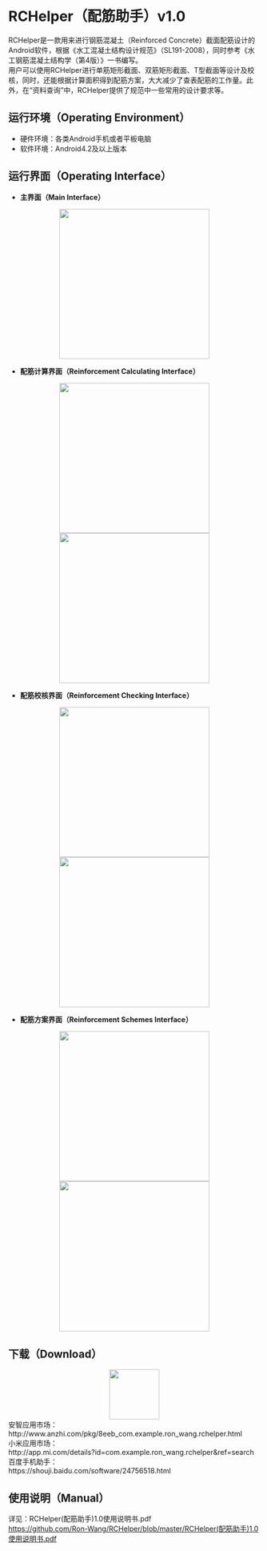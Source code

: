 # RCHelper（配筋助手）v1.0

RCHelper是一款用来进行钢筋混凝土（Reinforced Concrete）截面配筋设计的Android软件，根据《水工混凝土结构设计规范》（SL191-2008），同时参考《水工钢筋混凝土结构学（第4版）》一书编写。  
用户可以使用RCHelper进行单筋矩形截面、双筋矩形截面、T型截面等设计及校核，同时，还能根据计算面积得到配筋方案，大大减少了查表配筋的工作量。此外，在“资料查询”中，RCHelper提供了规范中一些常用的设计要求等。  

## 运行环境（Operating Environment）

* 硬件环境：各类Android手机或者平板电脑
* 软件环境：Android4.2及以上版本

## 运行界面（Operating Interface）

* **主界面（Main Interface）**  

<div align="center">
  <img src=https://github.com/Ron-Wang/RCHelper/blob/master/Image/SMain.png width=300dp>
</div>

* **配筋计算界面（Reinforcement Calculating Interface）**  

<div align="center">
  <img src=https://github.com/Ron-Wang/RCHelper/blob/master/Image/SCal_1.png width=300dp>
  <img src=https://github.com/Ron-Wang/RCHelper/blob/master/Image/SCal_2.png width=300dp>
</div>

* **配筋校核界面（Reinforcement Checking Interface）**  

<div align="center">
  <img src=https://github.com/Ron-Wang/RCHelper/blob/master/Image/SCheck_1.png width=300dp>
      
  <img src=https://github.com/Ron-Wang/RCHelper/blob/master/Image/SCheck_2.png width=300dp>
</div>

* **配筋方案界面（Reinforcement Schemes Interface）**  

<div align="center">
  <img src=https://github.com/Ron-Wang/RCHelper/blob/master/Image/SFind_1.png width=300dp>
  <img src=https://github.com/Ron-Wang/RCHelper/blob/master/Image/SFind_2.png width=300dp>
</div>

## 下载（Download）

<div align="center">
  <img src=https://github.com/Ron-Wang/RCHelper/blob/master/Image/scan.jpg width=100dp>
</div>
安智应用市场：</br>
http://www.anzhi.com/pkg/8eeb_com.example.ron_wang.rchelper.html</br>
小米应用市场：</br>
http://app.mi.com/details?id=com.example.ron_wang.rchelper&ref=search</br>
百度手机助手：</br>
https://shouji.baidu.com/software/24756518.html</br>

## 使用说明（Manual）

详见：RCHelper(配筋助手)1.0使用说明书.pdf</br>
https://github.com/Ron-Wang/RCHelper/blob/master/RCHelper(配筋助手)1.0使用说明书.pdf
